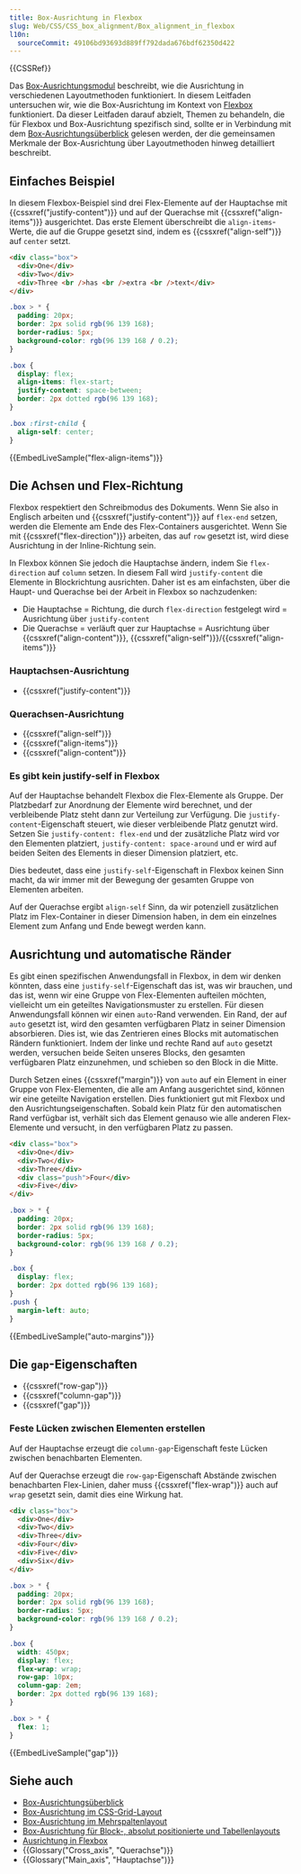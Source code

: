 ```yaml
---
title: Box-Ausrichtung in Flexbox
slug: Web/CSS/CSS_box_alignment/Box_alignment_in_flexbox
l10n:
  sourceCommit: 49106bd93693d889ff792dada676bdf62350d422
---
```


{{CSSRef}}

Das [Box-Ausrichtungsmodul](/de/docs/Web/CSS/CSS_box_alignment) beschreibt, wie die Ausrichtung in verschiedenen Layoutmethoden funktioniert. In diesem Leitfaden untersuchen wir, wie die Box-Ausrichtung im Kontext von [Flexbox](/de/docs/Web/CSS/CSS_flexible_box_layout/Basic_concepts_of_flexbox) funktioniert. Da dieser Leitfaden darauf abzielt, Themen zu behandeln, die für Flexbox und Box-Ausrichtung spezifisch sind, sollte er in Verbindung mit dem [Box-Ausrichtungsüberblick](/de/docs/Web/CSS/CSS_box_alignment/box_alignment) gelesen werden, der die gemeinsamen Merkmale der Box-Ausrichtung über Layoutmethoden hinweg detailliert beschreibt.

## Einfaches Beispiel

In diesem Flexbox-Beispiel sind drei Flex-Elemente auf der Hauptachse mit {{cssxref("justify-content")}} und auf der Querachse mit {{cssxref("align-items")}} ausgerichtet. Das erste Element überschreibt die `align-items`-Werte, die auf die Gruppe gesetzt sind, indem es {{cssxref("align-self")}} auf `center` setzt.

```html live-sample___flex-align-items
<div class="box">
  <div>One</div>
  <div>Two</div>
  <div>Three <br />has <br />extra <br />text</div>
</div>
```

```css hidden live-sample___flex-align-items
.box > * {
  padding: 20px;
  border: 2px solid rgb(96 139 168);
  border-radius: 5px;
  background-color: rgb(96 139 168 / 0.2);
}
```

```css live-sample___flex-align-items
.box {
  display: flex;
  align-items: flex-start;
  justify-content: space-between;
  border: 2px dotted rgb(96 139 168);
}

.box :first-child {
  align-self: center;
}
```

{{EmbedLiveSample("flex-align-items")}}

## Die Achsen und Flex-Richtung

Flexbox respektiert den Schreibmodus des Dokuments. Wenn Sie also in Englisch arbeiten und {{cssxref("justify-content")}} auf `flex-end` setzen, werden die Elemente am Ende des Flex-Containers ausgerichtet. Wenn Sie mit {{cssxref("flex-direction")}} arbeiten, das auf `row` gesetzt ist, wird diese Ausrichtung in der Inline-Richtung sein.

In Flexbox können Sie jedoch die Hauptachse ändern, indem Sie `flex-direction` auf `column` setzen. In diesem Fall wird `justify-content` die Elemente in Blockrichtung ausrichten. Daher ist es am einfachsten, über die Haupt- und Querachse bei der Arbeit in Flexbox so nachzudenken:

- Die Hauptachse = Richtung, die durch `flex-direction` festgelegt wird = Ausrichtung über `justify-content`
- Die Querachse = verläuft quer zur Hauptachse = Ausrichtung über {{cssxref("align-content")}}, {{cssxref("align-self")}}/{{cssxref("align-items")}}

### Hauptachsen-Ausrichtung

- {{cssxref("justify-content")}}

### Querachsen-Ausrichtung

- {{cssxref("align-self")}}
- {{cssxref("align-items")}}
- {{cssxref("align-content")}}

### Es gibt kein justify-self in Flexbox

Auf der Hauptachse behandelt Flexbox die Flex-Elemente als Gruppe. Der Platzbedarf zur Anordnung der Elemente wird berechnet, und der verbleibende Platz steht dann zur Verteilung zur Verfügung. Die `justify-content`-Eigenschaft steuert, wie dieser verbleibende Platz genutzt wird. Setzen Sie `justify-content: flex-end` und der zusätzliche Platz wird vor den Elementen platziert, `justify-content: space-around` und er wird auf beiden Seiten des Elements in dieser Dimension platziert, etc.

Dies bedeutet, dass eine `justify-self`-Eigenschaft in Flexbox keinen Sinn macht, da wir immer mit der Bewegung der gesamten Gruppe von Elementen arbeiten.

Auf der Querachse ergibt `align-self` Sinn, da wir potenziell zusätzlichen Platz im Flex-Container in dieser Dimension haben, in dem ein einzelnes Element zum Anfang und Ende bewegt werden kann.

## Ausrichtung und automatische Ränder

Es gibt einen spezifischen Anwendungsfall in Flexbox, in dem wir denken könnten, dass eine `justify-self`-Eigenschaft das ist, was wir brauchen, und das ist, wenn wir eine Gruppe von Flex-Elementen aufteilen möchten, vielleicht um ein geteiltes Navigationsmuster zu erstellen. Für diesen Anwendungsfall können wir einen `auto`-Rand verwenden. Ein Rand, der auf `auto` gesetzt ist, wird den gesamten verfügbaren Platz in seiner Dimension absorbieren. Dies ist, wie das Zentrieren eines Blocks mit automatischen Rändern funktioniert. Indem der linke und rechte Rand auf `auto` gesetzt werden, versuchen beide Seiten unseres Blocks, den gesamten verfügbaren Platz einzunehmen, und schieben so den Block in die Mitte.

Durch Setzen eines {{cssxref("margin")}} von `auto` auf ein Element in einer Gruppe von Flex-Elementen, die alle am Anfang ausgerichtet sind, können wir eine geteilte Navigation erstellen. Dies funktioniert gut mit Flexbox und den Ausrichtungseigenschaften. Sobald kein Platz für den automatischen Rand verfügbar ist, verhält sich das Element genauso wie alle anderen Flex-Elemente und versucht, in den verfügbaren Platz zu passen.

```html live-sample___auto-margins
<div class="box">
  <div>One</div>
  <div>Two</div>
  <div>Three</div>
  <div class="push">Four</div>
  <div>Five</div>
</div>
```

```css hidden live-sample___auto-margins
.box > * {
  padding: 20px;
  border: 2px solid rgb(96 139 168);
  border-radius: 5px;
  background-color: rgb(96 139 168 / 0.2);
}
```

```css live-sample___auto-margins
.box {
  display: flex;
  border: 2px dotted rgb(96 139 168);
}
.push {
  margin-left: auto;
}
```

{{EmbedLiveSample("auto-margins")}}

## Die `gap`-Eigenschaften

- {{cssxref("row-gap")}}
- {{cssxref("column-gap")}}
- {{cssxref("gap")}}

### Feste Lücken zwischen Elementen erstellen

Auf der Hauptachse erzeugt die `column-gap`-Eigenschaft feste Lücken zwischen benachbarten Elementen.

Auf der Querachse erzeugt die `row-gap`-Eigenschaft Abstände zwischen benachbarten Flex-Linien, daher muss {{cssxref("flex-wrap")}} auch auf `wrap` gesetzt sein, damit dies eine Wirkung hat.

```html live-sample___gap
<div class="box">
  <div>One</div>
  <div>Two</div>
  <div>Three</div>
  <div>Four</div>
  <div>Five</div>
  <div>Six</div>
</div>
```

```css hidden live-sample___gap
.box > * {
  padding: 20px;
  border: 2px solid rgb(96 139 168);
  border-radius: 5px;
  background-color: rgb(96 139 168 / 0.2);
}
```

```css live-sample___gap
.box {
  width: 450px;
  display: flex;
  flex-wrap: wrap;
  row-gap: 10px;
  column-gap: 2em;
  border: 2px dotted rgb(96 139 168);
}

.box > * {
  flex: 1;
}
```

{{EmbedLiveSample("gap")}}

## Siehe auch

- [Box-Ausrichtungsüberblick](/de/docs/Web/CSS/CSS_box_alignment/Box_alignment)
- [Box-Ausrichtung im CSS-Grid-Layout](/de/docs/Web/CSS/CSS_box_alignment/Box_alignment_in_grid_layout)
- [Box-Ausrichtung im Mehrspaltenlayout](/de/docs/Web/CSS/CSS_box_alignment/Box_alignment_in_multi-column_layout)
- [Box-Ausrichtung für Block-, absolut positionierte und Tabellenlayouts](/de/docs/Web/CSS/CSS_box_alignment/Box_alignment_in_block_abspos_tables)
- [Ausrichtung in Flexbox](/de/docs/Web/CSS/CSS_flexible_box_layout/Aligning_items_in_a_flex_container)
- {{Glossary("Cross_axis", "Querachse")}}
- {{Glossary("Main_axis", "Hauptachse")}}

